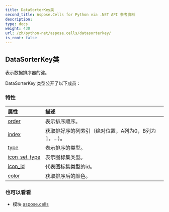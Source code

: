 ```yaml
---
title: DataSorterKey类
second_title: Aspose.Cells for Python via .NET API 参考资料
description:
type: docs
weight: 430
url: /zh/python-net/aspose.cells/datasorterkey/
is_root: false
---
```

## DataSorterKey类
表示数据排序器的键。



DataSorterKey 类型公开了以下成员：

### 特性
|属性|描述|
| :- | :- |
| [order](/cells/zh/python-net/aspose.cells/datasorterkey/order) |表示排序顺序。|
| [index](/cells/zh/python-net/aspose.cells/datasorterkey/index) |获取排好序的列索引（绝对位置，A列为0，B列为1，...）。|
| [type](/cells/zh/python-net/aspose.cells/datasorterkey/type) |表示排序的类型。|
| [icon_set_type](/cells/zh/python-net/aspose.cells/datasorterkey/icon_set_type) |表示图标集类型。|
| [icon_id](/cells/zh/python-net/aspose.cells/datasorterkey/icon_id) |代表图标集类型的id。|
| [color](/cells/zh/python-net/aspose.cells/datasorterkey/color) |获取排序后的颜色。|



### 也可以看看
* 模块 [aspose.cells](..)
